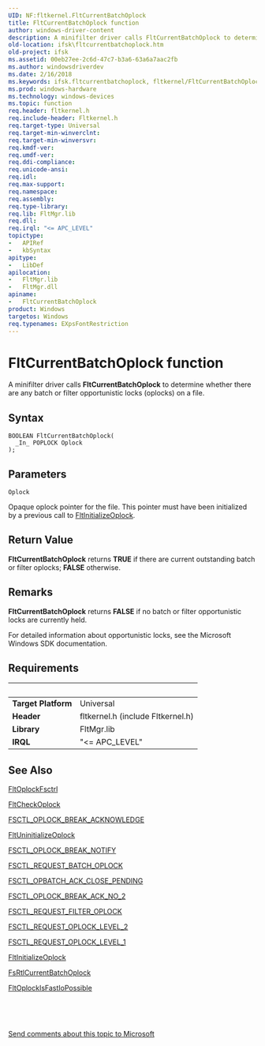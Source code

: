 ```yaml
---
UID: NF:fltkernel.FltCurrentBatchOplock
title: FltCurrentBatchOplock function
author: windows-driver-content
description: A minifilter driver calls FltCurrentBatchOplock to determine whether there are any batch or filter opportunistic locks (oplocks) on a file.
old-location: ifsk\fltcurrentbatchoplock.htm
old-project: ifsk
ms.assetid: 00eb27ee-2c6d-47c7-b3a6-63a6a7aac2fb
ms.author: windowsdriverdev
ms.date: 2/16/2018
ms.keywords: ifsk.fltcurrentbatchoplock, fltkernel/FltCurrentBatchOplock, FltCurrentBatchOplock, FltApiRef_a_to_d_7835829e-3397-47c3-bc12-c77f8d844927.xml, FltCurrentBatchOplock function [Installable File System Drivers]
ms.prod: windows-hardware
ms.technology: windows-devices
ms.topic: function
req.header: fltkernel.h
req.include-header: Fltkernel.h
req.target-type: Universal
req.target-min-winverclnt: 
req.target-min-winversvr: 
req.kmdf-ver: 
req.umdf-ver: 
req.ddi-compliance: 
req.unicode-ansi: 
req.idl: 
req.max-support: 
req.namespace: 
req.assembly: 
req.type-library: 
req.lib: FltMgr.lib
req.dll: 
req.irql: "<= APC_LEVEL"
topictype:
-	APIRef
-	kbSyntax
apitype:
-	LibDef
apilocation:
-	FltMgr.lib
-	FltMgr.dll
apiname:
-	FltCurrentBatchOplock
product: Windows
targetos: Windows
req.typenames: EXpsFontRestriction
---
```



# FltCurrentBatchOplock function
A minifilter driver calls <b>FltCurrentBatchOplock</b> to determine whether there are any batch or filter opportunistic locks (oplocks) on a file.

## Syntax

````
BOOLEAN FltCurrentBatchOplock(
  _In_ POPLOCK Oplock
);
````

## Parameters

`Oplock`

Opaque oplock pointer for the file. This pointer must have been initialized by a previous call to <a href="..\fltkernel\nf-fltkernel-fltinitializeoplock.md">FltInitializeOplock</a>.


## Return Value

<b>FltCurrentBatchOplock</b> returns <b>TRUE</b> if there are current outstanding batch or filter oplocks; <b>FALSE</b> otherwise.

## Remarks

<b>FltCurrentBatchOplock</b> returns <b>FALSE</b> if no batch or filter opportunistic locks are currently held. 

For detailed information about opportunistic locks, see the Microsoft Windows SDK documentation.

## Requirements
| &nbsp; | &nbsp; |
| ---- |:---- |
| **Target Platform** | Universal |
| **Header** | fltkernel.h (include Fltkernel.h) |
| **Library** | FltMgr.lib |
| **IRQL** | "<= APC_LEVEL" |

## See Also

<a href="..\fltkernel\nf-fltkernel-fltoplockfsctrl.md">FltOplockFsctrl</a>



<a href="..\fltkernel\nf-fltkernel-fltcheckoplock.md">FltCheckOplock</a>



<a href="https://msdn.microsoft.com/library/windows/hardware/ff545468">FSCTL_OPLOCK_BREAK_ACKNOWLEDGE</a>



<a href="..\fltkernel\nf-fltkernel-fltuninitializeoplock.md">FltUninitializeOplock</a>



<a href="https://msdn.microsoft.com/library/windows/hardware/ff545485">FSCTL_OPLOCK_BREAK_NOTIFY</a>



<a href="https://msdn.microsoft.com/library/windows/hardware/ff545510">FSCTL_REQUEST_BATCH_OPLOCK</a>



<a href="https://msdn.microsoft.com/library/windows/hardware/ff545462">FSCTL_OPBATCH_ACK_CLOSE_PENDING</a>



<a href="https://msdn.microsoft.com/library/windows/hardware/ff545476">FSCTL_OPLOCK_BREAK_ACK_NO_2</a>



<a href="https://msdn.microsoft.com/library/windows/hardware/ff545518">FSCTL_REQUEST_FILTER_OPLOCK</a>



<a href="https://msdn.microsoft.com/library/windows/hardware/ff545546">FSCTL_REQUEST_OPLOCK_LEVEL_2</a>



<a href="https://msdn.microsoft.com/library/windows/hardware/ff545538">FSCTL_REQUEST_OPLOCK_LEVEL_1</a>



<a href="..\fltkernel\nf-fltkernel-fltinitializeoplock.md">FltInitializeOplock</a>



<a href="..\ntifs\nf-ntifs-_fsrtl_advanced_fcb_header-fsrtlcurrentbatchoplock.md">FsRtlCurrentBatchOplock</a>



<a href="..\fltkernel\nf-fltkernel-fltoplockisfastiopossible.md">FltOplockIsFastIoPossible</a>



 

 

<a href="mailto:wsddocfb@microsoft.com?subject=Documentation%20feedback [ifsk\ifsk]:%20FltCurrentBatchOplock function%20 RELEASE:%20(2/16/2018)&amp;body=%0A%0APRIVACY STATEMENT%0A%0AWe use your feedback to improve the documentation. We don't use your email address for any other purpose, and we'll remove your email address from our system after the issue that you're reporting is fixed. While we're working to fix this issue, we might send you an email message to ask for more info. Later, we might also send you an email message to let you know that we've addressed your feedback.%0A%0AFor more info about Microsoft's privacy policy, see http://privacy.microsoft.com/en-us/default.aspx." title="Send comments about this topic to Microsoft">Send comments about this topic to Microsoft</a>
